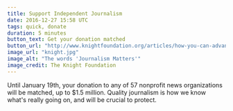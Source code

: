 ```yaml
---
title: Support Independent Journalism
date: 2016-12-27 15:58 UTC
tags: quick, donate
duration: 5 minutes
button_text: Get your donation matched
button_url: "http://www.knightfoundation.org/articles/how-you-can-advance-quality-journalism-by-supporting-the-knight-news-match"
image_url: "knight.jpg"
image_alt: "The words 'Journalism Matters'"
image_credit: The Knight Foundation
---
```

Until January 19th, your donation to any of 57 nonprofit news organizations will
be matched, up to $1.5 million. Quality journalism is how we know what's really
going on, and will be crucial to protect.
